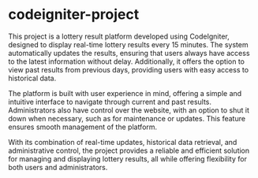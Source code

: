 # codeigniter-project
This project is a lottery result platform developed using CodeIgniter, designed to display real-time lottery results every 15 minutes. The system automatically updates the results, ensuring that users always have access to the latest information without delay. Additionally, it offers the option to view past results from previous days, providing users with easy access to historical data. 

The platform is built with user experience in mind, offering a simple and intuitive interface to navigate through current and past results. Administrators also have control over the website, with an option to shut it down when necessary, such as for maintenance or updates. This feature ensures smooth management of the platform.

With its combination of real-time updates, historical data retrieval, and administrative control, the project provides a reliable and efficient solution for managing and displaying lottery results, all while offering flexibility for both users and administrators.
